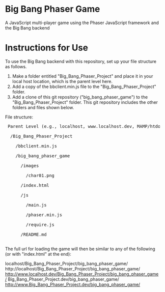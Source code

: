 Big Bang Phaser Game
====================

A JavaScript multi-player game using the Phaser JavaScript framework and the Big Bang backend


Instructions for Use
====================

To use the Big Bang backend with this repository, set up your file structure as follows. 

1. Make a folder entitled "Big_Bang_Phaser_Project" and place it in your local host location, which is the parent level here.
2. Add a copy of the bbclient.min.js file to the "Big_Bang_Phaser_Project" folder. 
3. Add a clone of this git repository ("big_bang_phaser_game") to the "Big_Bang_Phaser_Project" folder. This git repository includes the other folders and files shown below.


File structure:

<pre> Parent Level (e.g., localhost, www.localhost.dev, MAMP/htdocs, etc.) <br/>
  /Big_Bang_Phaser_Project <br/>
    /bbclient.min.js <br/>
    /big_bang_phaser_game <br/>
      /images <br/>
        /char01.png <br/>
      /index.html <br/>
      /js <br/>
        /main.js <br/>
        /phaser.min.js <br/>
        /require.js <br/>
      /README.md <br/>
</pre>


The full url for loading the game will then be similar to any of the following (or with "index.html" at the end): 

localhost/Big_Bang_Phaser_Project/big_bang_phaser_game/
http://localhost/Big_Bang_Phaser_Project/big_bang_phaser_game/
http://www.localhost.dev/Big_Bang_Phaser_Project/big_bang_phaser_game/
Big_Bang_Phaser_Project.dev/big_bang_phaser_game/
http://www.Big_Bang_Phaser_Project.dev/big_bang_phaser_game/

